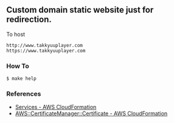 ## Custom domain static website just for redirection.

To host

```
http://www.takkyuuplayer.com
https://www.takkyuuplayer.com
```

### How To

```
$ make help
```

### References

* [Services \- AWS CloudFormation](https://docs.aws.amazon.com/AWSCloudFormation/latest/UserGuide/sample-templates-services-us-west-2.html#w2ab2c23c48c13c33)
* [AWS::CertificateManager::Certificate \- AWS CloudFormation](https://docs.aws.amazon.com/AWSCloudFormation/latest/UserGuide/aws-resource-certificatemanager-certificate.html)

